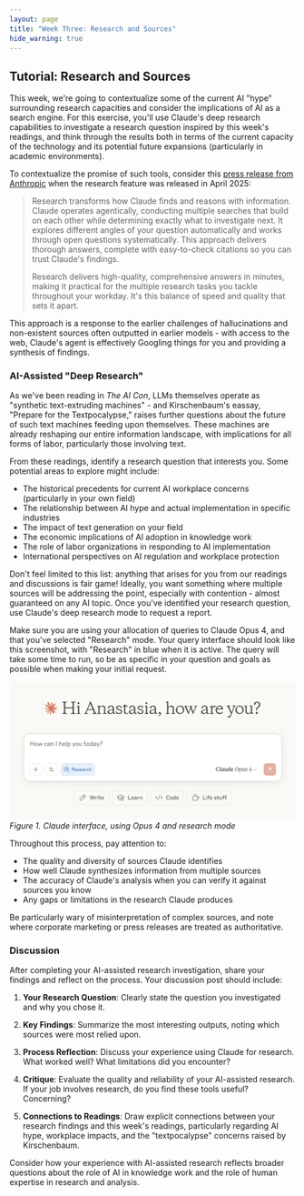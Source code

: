 ```yaml
---
layout: page
title: "Week Three: Research and Sources"
hide_warning: true
---
```


## Tutorial: Research and Sources

This week, we're going to contextualize some of the current AI "hype" surrounding research capacities and consider the implications of AI as a search engine. For this exercise, you'll use Claude's deep research capabilities to investigate a research question inspired by this week's readings, and think through the results both in terms of the current capacity of the technology and its potential future expansions (particularly in academic environments).

To contextualize the promise of such tools, consider this [press release from Anthropic](https://www.anthropic.com/news/research) when the research feature was released in April 2025:

> Research transforms how Claude finds and reasons with information. Claude operates agentically, conducting multiple searches that build on each other while determining exactly what to investigate next. It explores different angles of your question automatically and works through open questions systematically. This approach delivers thorough answers, complete with easy-to-check citations so you can trust Claude's findings.
>
> Research delivers high-quality, comprehensive answers in minutes, making it practical for the multiple research tasks you tackle throughout your workday. It's this balance of speed and quality that sets it apart.

This approach is a response to the earlier challenges of hallucinations and non-existent sources often outputted in earlier models - with access to the web, Claude's agent is effectively Googling things for you and providing a synthesis of findings.

### AI-Assisted "Deep Research"

As we've been reading in *The AI Con*, LLMs themselves operate as "synthetic text-extruding machines" - and Kirschenbaum's eassay, "Prepare for the Textpocalypse," raises further questions about the future of such text machines feeding upon themselves. These machines are already reshaping our entire information landscape, with implications for all forms of labor, particularly those involving text.

From these readings, identify a research question that interests you. Some potential areas to explore might include:

- The historical precedents for current AI workplace concerns (particularly in your own field)
- The relationship between AI hype and actual implementation in specific industries
- The impact of text generation on your field
- The economic implications of AI adoption in knowledge work
- The role of labor organizations in responding to AI implementation
- International perspectives on AI regulation and workplace protection

Don't feel limited to this list: anything that arises for you from our readings and discussions is fair game! Ideally, you want something where multiple sources will be addressing the point, especially with contention - almost guaranteed on any AI topic. Once you've identified your research question, use Claude's deep research mode to request a report.

Make sure you are using your allocation of queries to Claude Opus 4, and that you've selected "Research" mode. Your query interface should look like this screenshot, with "Research" in blue when it is active. The query will take some time to run, so be as specific in your question and goals as possible when making your initial request.

![Claude Research interface](claude_research.png)
*Figure 1. Claude interface, using Opus 4 and research mode*

Throughout this process, pay attention to:

- The quality and diversity of sources Claude identifies
- How well Claude synthesizes information from multiple sources
- The accuracy of Claude's analysis when you can verify it against sources you know
- Any gaps or limitations in the research Claude produces

Be particularly wary of misinterpretation of complex sources, and note where corporate marketing or press releases are treated as authoritative.

### Discussion

After completing your AI-assisted research investigation, share your findings and reflect on the process. Your discussion post should include:

1. **Your Research Question**: Clearly state the question you investigated and why you chose it.

2. **Key Findings**: Summarize the most interesting outputs, noting which sources were most relied upon.

3. **Process Reflection**: Discuss your experience using Claude for research. What worked well? What limitations did you encounter?

4. **Critique**: Evaluate the quality and reliability of your AI-assisted research. If your job involves research, do you find these tools useful? Concerning?

5. **Connections to Readings**: Draw explicit connections between your research findings and this week's readings, particularly regarding AI hype, workplace impacts, and the "textpocalypse" concerns raised by Kirschenbaum.

 Consider how your experience with AI-assisted research reflects broader questions about the role of AI in knowledge work and the role of human expertise in research and analysis.
